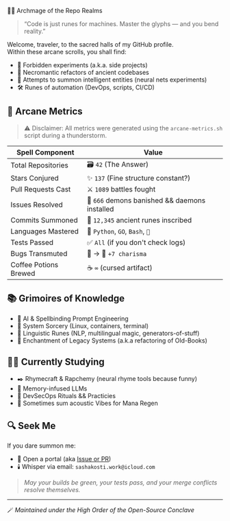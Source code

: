 🧙‍♂️ Archmage of the Repo Realms

> “Code is just runes for machines. Master the glyphs — and you bend reality.”

Welcome, traveler, to the sacred halls of my GitHub profile.  
Within these arcane scrolls, you shall find:

- 🧪 Forbidden experiments (a.k.a. side projects)
- 🦴 Necromantic refactors of ancient codebases
- 🔮 Attempts to summon intelligent entities (neural nets experiments)
- 🛠️ Runes of automation (DevOps, scripts, CI/CD)

## 🧾 Arcane Metrics

> ⚠️ Disclaimer: All metrics were generated using the `arcane-metrics.sh` script during a thunderstorm.

| Spell Component           | Value                                 |
|--------------------------|----------------------------------------|
| Total Repositories       | 🗃️ `42` (The Answer)                   |
| Stars Conjured           | ✨ `137` (Fine structure constant?)     |
| Pull Requests Cast       | ⚔️ `1089` battles fought               |
| Issues Resolved          | 🧹 `666` demons banished && daemons installed               |
| Commits Summoned         | 📜 `12,345` ancient runes inscribed    |
| Languages Mastered       | 🧠 `Python`, `GO`, `Bash`, `🦄`        |
| Tests Passed             | ✅ `All` (if you don't check logs)     |
| Bugs Transmuted          | 🐛 → 🦋 `+7 charisma`                   |
| Coffee Potions Brewed    | ☕ `∞` (cursed artifact)                |


## 📚 Grimoires of Knowledge

- 🧠 AI & Spellbinding Prompt Engineering 
- 🏰 System Sorcery (Linux, containers, terminal)
- 🧬 Linguistic Runes (NLP, multilingual magic, generators-of-stuff)
- 🔧 Enchantment of Legacy Systems (a.k.a refactoring of Old-Books)

## 🧙‍♀️ Currently Studying

- ✒️ Rhymecraft & Rapchemy (neural rhyme tools because funny)
- 🧠 Memory-infused LLMs
- 🔐 DevSecOps Rituals && Practicies
- 🎸 Sometimes sum acoustic Vibes for Mana Regen

## 🔍 Seek Me

If you dare summon me:

- 🌌 Open a portal (aka [Issue or PR](https://github.com/sashakosti/))
- 🕯️ Whisper via email: `sashakosti.work@icloud.com`

> *May your builds be green, your tests pass, and your merge conflicts resolve themselves.*

---

🪄 *Maintained under the High Order of the Open-Source Conclave*
